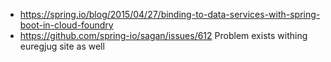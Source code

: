 * https://spring.io/blog/2015/04/27/binding-to-data-services-with-spring-boot-in-cloud-foundry
* https://github.com/spring-io/sagan/issues/612 Problem exists withing euregjug site as well